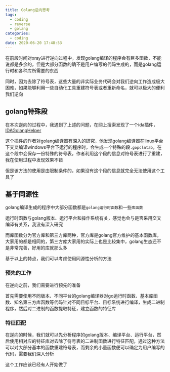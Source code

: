 ```yaml
---
title: Golang逆向思考
tags:
  - coding
  - reverse
  - golang
categories:
  - coding
date: 2020-06-20 17:48:53
---
```


在前段时间对xray进行逆向过程中，发现golang编译的程序会有巨多函数，不能说都是多余的，但是大部分函数的确不是用户编写的代码生成的，而是golang运行时和各种库所需要的东西

同时，因为去除了符号表，这些大量的非实际业务代码会对我们逆向工作造成极大困难，如果能够利用一些自动化工具重建符号表或者重新命名，就可以极大的便利我们逆向

## golang特殊段

在本次逆向的过程中，我遇到了上述的问题，在网上搜索发现了一个ida插件， [IDAGolangHelper](https://github.com/sibears/IDAGolangHelper.git) 

这个插件的作者对golang编译器有深入的研究，他发现golang编译器在linux平台下交叉编译windows平台下运行的程序时，会生成一个特殊的段`.gopclntab`，在这个段中会保存一份特殊的符号表，作者利用这个段的信息对符号表进行了重建，我在使用过程中发现效果不错

但是该方法的使用是由限制条件的，如果没有这个段的信息就完全无法使用这个工具了

## 基于同源性

golang编译生成的程序中大部分函数都是`golang运行时函数`和一些`库函数`

运行时函数与golang版本、运行平台和操作系统有关，感觉也会与是否采用交叉编译有关系，我没有深入研究

而库函数分为官方库和第三方库两种，官方库是golang官方维护的基本函数库，大家用的都是相同的，第三方库大家用的实际上也是比较集中，golang生态还不是非常完善，好用的库就那么多

基于以上的特点，我们可以考虑使用同源性分析的方法

### 预先的工作

在逆向之前，我们需要进行预先的准备

首先需要使用不同版本、不同平台的golang编译器对go运行时函数、基本库函数、知名第三方库函数等代码针对不同目标平台、目标系统进行编译，生成二进制程序，然后对二进制的函数提取特征，建立函数的特征库

### 特征匹配

在逆向的时候，我们就可以先分析程序的golang版本、编译平台、运行平台，然后使用相对应的特征库对去除了符号表的二进制函数进行特征匹配，通过这种方法可以对大部分基本的函数重建符号表，而剩余的小量函数便可以确定为用户编写的代码，需要我们深入分析

这个工作应该已经有人开始做了
